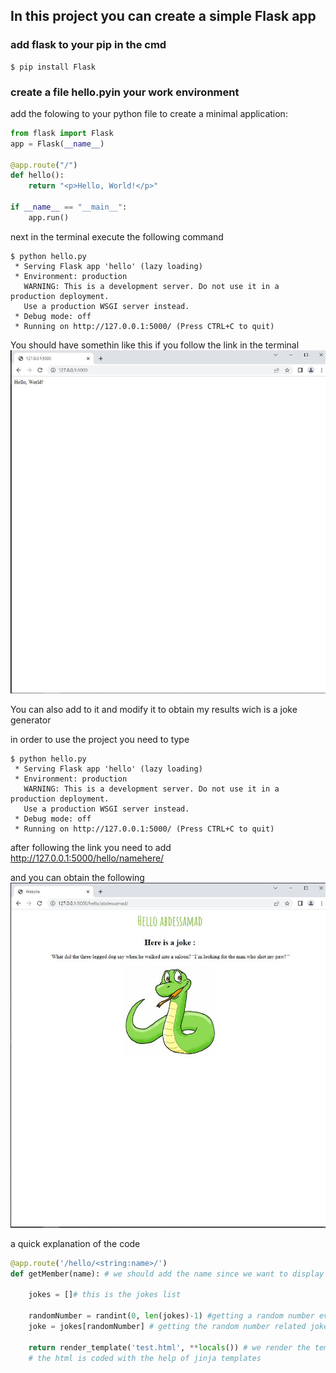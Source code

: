 ## In this project you can create a simple Flask app 

### add flask to your pip in the cmd 
```` 
$ pip install Flask
````

### create a file hello.pyin your work environment

add the folowing to your python file to create a minimal application:

```python 
from flask import Flask
app = Flask(__name__)

@app.route("/")
def hello():
    return "<p>Hello, World!</p>"

if __name__ == "__main__":
    app.run()
```
next in the terminal execute the following command
```
$ python hello.py
 * Serving Flask app 'hello' (lazy loading)
 * Environment: production
   WARNING: This is a development server. Do not use it in a production deployment.
   Use a production WSGI server instead.
 * Debug mode: off
 * Running on http://127.0.0.1:5000/ (Press CTRL+C to quit)
```
You should have somethin like this if you follow the link in the terminal
![Alt text](pictures\simplestApp.JPG "Simple Flask app results")

You can also add to it and modify it to obtain my results wich is a joke generator 


in order to use the project you need to type 
```
$ python hello.py
 * Serving Flask app 'hello' (lazy loading)
 * Environment: production
   WARNING: This is a development server. Do not use it in a production deployment.
   Use a production WSGI server instead.
 * Debug mode: off
 * Running on http://127.0.0.1:5000/ (Press CTRL+C to quit)
```
after following the link you need to add http://127.0.0.1:5000/hello/namehere/

and you can obtain the following 
![Alt text](pictures\jokegenerator.JPG "results")

a quick explanation of the code 

```python 
@app.route('/hello/<string:name>/')
def getMember(name): # we should add the name since we want to display it 

    jokes = []# this is the jokes list 

    randomNumber = randint(0, len(jokes)-1) #getting a random number every time we refresh the page 
    joke = jokes[randomNumber] # getting the random number related joke 

    return render_template('test.html', **locals()) # we render the template test.html because it contains all the html syntax and it's necessary to put the template into templates folder
    # the html is coded with the help of jinja templates  
```
